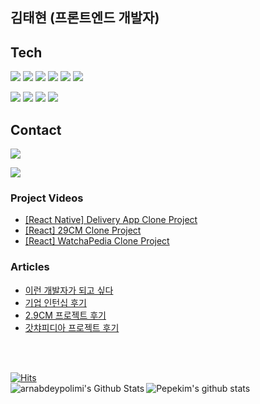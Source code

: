## 김태현 (프론트엔드 개발자)

## Tech
<p>
<img src="https://img.shields.io/badge/HTML5-E34F26?style=flat-square&logo=HTML5&logoColor=white"/></a>
<img src="https://img.shields.io/badge/CSS3-1572B6?style=flat-square&logo=CSS3&logoColor=white"/></a>
<img src="https://img.shields.io/badge/JavaScript-F7DF1E?style=flat-square&logo=JavaScript&logoColor=white"/></a>
<img src="https://img.shields.io/badge/TypeScript-3178C6?style=flat-square&logo=TypeScript&logoColor=white"/></a>
<img src="https://img.shields.io/badge/React-61DAFB?style=flat-square&logo=React&logoColor=white"/></a>
<img src="https://img.shields.io/badge/ReactNative-black?style=flat-square&logo=React&logoColor=white"/></a>
</p>
<p>
<img src="https://img.shields.io/badge/StyledComponents-DB7093?style=flat-square&logo=Styled%2Dcomponents&logoColor=white"/></a>
<img src="https://img.shields.io/badge/Git-F05032?style=flat-square&logo=Git&logoColor=white"/></a>
<img src="https://img.shields.io/badge/Redux-764ABC?style=flat-square&logo=Firebase&logoColor=white"/></a>
<img src="https://img.shields.io/badge/Firebase-FFCA28?style=flat-square&logo=Firebase&logoColor=white"/></a>
</p>

## Contact
<p>
<a href="https://velog.io/@taehyunkim"><img src="https://img.shields.io/badge/Velog-00B336?style=flat-square&logo=Vimeo&logoColor=white"/></a><a/>
</p>
<p>
<a href="mailto:polepole0733@gmail.com"><img src="https://img.shields.io/badge/Gmail-D14836?style=flat-square&logo=Gmail&logoColor=white"/></a></a>
</p>

### Project Videos

- [[React Native] Delivery App Clone Project](https://www.youtube.com/watch?v=ZEJkyEPUxqU)
- [[React] 29CM Clone Project](https://www.youtube.com/watch?v=ZEJkyEPUxqU)
- [[React] WatchaPedia Clone Project](https://www.youtube.com/watch?v=ZEJkyEPUxqU)

### Articles

- [이런 개발자가 되고 싶다](https://velog.io/@taehyunkim/%EC%9D%B4%EB%9F%B0-%EA%B0%9C%EB%B0%9C%EC%9E%90%EA%B0%80-%EB%90%98%EA%B3%A0%EC%8B%B6%EB%8B%A4)
- [기업 인턴십 후기](https://velog.io/@taehyunkim/%EC%9C%84%ED%8B%B0-%EA%B8%B0%EC%97%85%ED%98%91%EC%97%85-%ED%9B%84%EA%B8%B0)
- [2.9CM 프로젝트 후기](https://velog.io/@taehyunkim/2.9CM-%ED%94%84%EB%A1%9C%EC%A0%9D%ED%8A%B8-%ED%9B%84%EA%B8%B0)
- [갓챠피디아 프로젝트 후기](https://velog.io/@taehyunkim/%EA%B0%93%EC%B1%A0%ED%94%BC%EB%94%94%EC%95%84-%ED%94%84%EB%A1%9C%EC%A0%9D%ED%8A%B8-%ED%9B%84%EA%B8%B0)

<p>

<br />
<br />

[![Hits](https://hits.seeyoufarm.com/api/count/incr/badge.svg?url=https%3A%2F%2Fgithub.com%2Fgjbae1212%2Fhit-counter)](https://hits.seeyoufarm.com)             
<img align="left" alt="arnabdeypolimi's Github Stats" src="https://github-readme-stats.vercel.app/api?username=pepekim" />
![Pepekim's github stats](https://github-readme-stats.vercel.app/api/top-langs/?username=pepekim&show_icons=true&layout=compact&hide_border=true)
</p>
